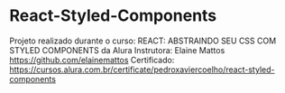 # React-Styled-Components
Projeto realizado durante o curso: REACT: ABSTRAINDO SEU CSS COM STYLED COMPONENTS da Alura
Instrutora: Elaine Mattos https://github.com/elainemattos
Certificado: https://cursos.alura.com.br/certificate/pedroxaviercoelho/react-styled-components
